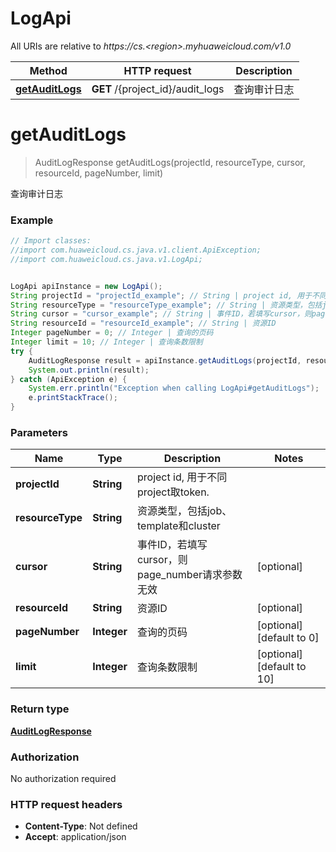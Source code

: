 # LogApi

All URIs are relative to *https://cs.&lt;region&gt;.myhuaweicloud.com/v1.0*

Method | HTTP request | Description
------------- | ------------- | -------------
[**getAuditLogs**](LogApi.md#getAuditLogs) | **GET** /{project_id}/audit_logs | 查询审计日志


<a name="getAuditLogs"></a>
# **getAuditLogs**
> AuditLogResponse getAuditLogs(projectId, resourceType, cursor, resourceId, pageNumber, limit)

查询审计日志

### Example
```java
// Import classes:
//import com.huaweicloud.cs.java.v1.client.ApiException;
//import com.huaweicloud.cs.java.v1.LogApi;


LogApi apiInstance = new LogApi();
String projectId = "projectId_example"; // String | project id, 用于不同project取token.
String resourceType = "resourceType_example"; // String | 资源类型，包括job、template和cluster
String cursor = "cursor_example"; // String | 事件ID，若填写cursor，则page_number请求参数无效
String resourceId = "resourceId_example"; // String | 资源ID
Integer pageNumber = 0; // Integer | 查询的页码
Integer limit = 10; // Integer | 查询条数限制
try {
    AuditLogResponse result = apiInstance.getAuditLogs(projectId, resourceType, cursor, resourceId, pageNumber, limit);
    System.out.println(result);
} catch (ApiException e) {
    System.err.println("Exception when calling LogApi#getAuditLogs");
    e.printStackTrace();
}
```

### Parameters

Name | Type | Description  | Notes
------------- | ------------- | ------------- | -------------
 **projectId** | **String**| project id, 用于不同project取token. |
 **resourceType** | **String**| 资源类型，包括job、template和cluster |
 **cursor** | **String**| 事件ID，若填写cursor，则page_number请求参数无效 | [optional]
 **resourceId** | **String**| 资源ID | [optional]
 **pageNumber** | **Integer**| 查询的页码 | [optional] [default to 0]
 **limit** | **Integer**| 查询条数限制 | [optional] [default to 10]

### Return type

[**AuditLogResponse**](AuditLogResponse.md)

### Authorization

No authorization required

### HTTP request headers

 - **Content-Type**: Not defined
 - **Accept**: application/json

